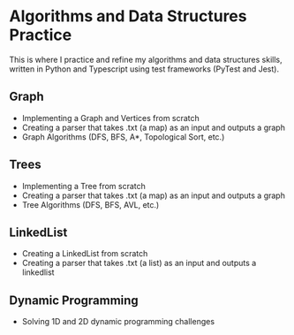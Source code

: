 # Algorithms and Data Structures Practice

This is where I practice and refine my algorithms and data structures skills, written in Python and Typescript
using test frameworks (PyTest and Jest).

## Graph

- Implementing a Graph and Vertices from scratch
- Creating a parser that takes .txt (a map) as an input and outputs a graph
- Graph Algorithms (DFS, BFS, A\*, Topological Sort, etc.)

## Trees

- Implementing a Tree from scratch
- Creating a parser that takes .txt (a map) as an input and outputs a graph
- Tree Algorithms (DFS, BFS, AVL, etc.)

## LinkedList

- Creating a LinkedList from scratch
- Creating a parser that takes .txt (a list) as an input and outputs a linkedlist

## Dynamic Programming

- Solving 1D and 2D dynamic programming challenges
